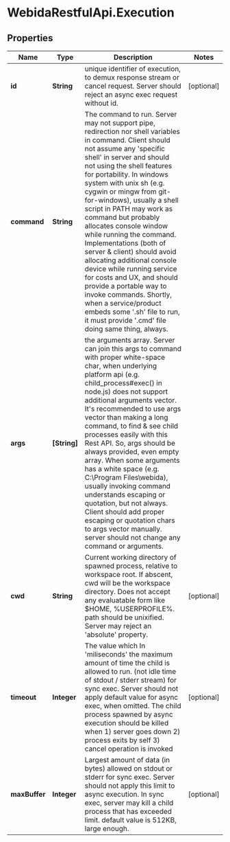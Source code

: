 # WebidaRestfulApi.Execution

## Properties
Name | Type | Description | Notes
------------ | ------------- | ------------- | -------------
**id** | **String** | unique identifier of execution, to demux response stream or cancel request. Server should reject an async exec request without id.  | [optional] 
**command** | **String** | The command to run. Server may not support pipe, redirection nor shell variables in command. Client should not assume any &#39;specific shell&#39; in server and should not using the shell features for portability.  In windows system with unix sh (e.g. cygwin or mingw from git-for-windows), usually a shell script in PATH may work as command but probably allocates console window while running the command. Implementations (both of server &amp; client) should avoid allocating additional console device while running service for costs and UX,  and should provide a portable way to invoke commands. Shortly, when a service/product embeds some &#39;.sh&#39; file to run, it must provide &#39;.cmd&#39; file doing same thing, always.  | 
**args** | **[String]** | the arguments array. Server can join this args to command with proper white-space char, when underlying platform api (e.g. child_process#exec() in node.js) does not support additional arguments vector. It&#39;s recommended to use args vector than making a long command, to find &amp; see child processes easily with this Rest API. So, args should be always provided, even empty array.  When some arguments has a white space (e.g. C:\\Program Files\\webida), usually invoking command understands escaping or quotation, but not always. Client should add proper escaping or quotation chars to args vector manually. server should not change any command or arguments.  | 
**cwd** | **String** | Current working directory of spawned process, relative to workspace root. If abscent, cwd will be the workspace directory. Does not accept any evaluatable form like $HOME, %USERPROFILE%. path should be unixified. Server may reject an &#39;absolute&#39; property.  | [optional] 
**timeout** | **Integer** | The value which In &#39;miliseconds&#39; the maximum amount of time the child is allowed to run. (not idle time of stdout / stderr stream) for sync exec. Server should not apply default value for async exec, when omitted. The child process spawned by async execution should be killed when  1) server goes down  2) process exits by self  3) cancel operation is invoked  | [optional] 
**maxBuffer** | **Integer** | Largest amount of data (in bytes) allowed on stdout or stderr for sync exec. Server should not apply this limit to async execution. In sync exec, server may kill a child process that has exceeded limit. default value is 512KB, large enough.  | [optional] 


